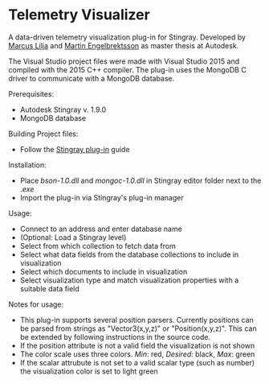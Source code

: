 # Telemetry Visualizer

A data-driven telemetry visualization plug-in for Stingray. Developed by [Marcus Lilja](https://github.com/Liljan) and [Martin Engelbrektsson](https://github.com/Jingelman) as master thesis at Autodesk.

The Visual Studio project files were made with Visual Studio 2015 and compiled with the 2015 C++ compiler. The plug-in uses the MongoDB C driver to communicate with a MongoDB database.

Prerequisites:
* Autodesk Stingray v. 1.9.0
* MongoDB database

Building Project files:
* Follow the [Stingray plug-in](https://github.com/AutodeskGames/stingray-plugin) guide

Installation:
* Place *bson-1.0.dll* and *mongoc-1.0.dll* in Stingray editor folder next to the *.exe*
* Import the plug-in via Stingray's plug-in manager

Usage:
* Connect to an address and enter database name
* (Optional: Load a Stingray level)
* Select from which collection to fetch data from
* Select what data fields from the database collections to include in visualization
* Select which documents to include in visualization
* Select visualization type and match visualization properties with a suitable data field

Notes for usage:
* This plug-in supports several position parsers. Currently positions can be parsed from strings as "Vector3(x,y,z)" or "Position(x,y,z)". This can be extended by following instructions in the source code.
* If the position attribute is not a valid field the visualization is not shown
* The color scale uses three colors. *Min*: red, *Desired*: black, *Max*: green
* If the scalar attrubute is not set to a valid scalar type (such as number) the visualization color is set to light green

